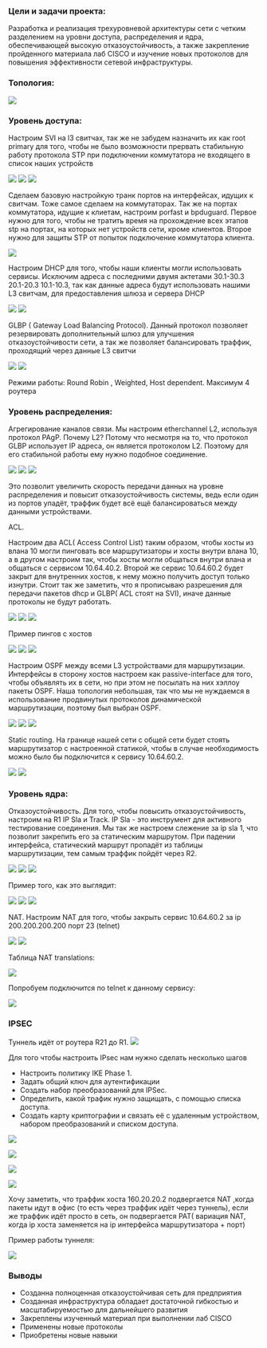 ### Цели  и задачи проекта:
Разработка и реализация трехуровневой архитектуры сети с четким разделением на уровни доступа, распределения и ядра, обеспечивающей высокую отказоустойчивость,
а также закрепление пройденного материала лаб CISCO и изучение новых протоколов для повышения эффективности сетевой инфраструктуры.



### Топология:

![](./imgs/1.png)





### Уровень доступа:

Настроим SVI на l3 свитчах, так же не забудем назначить их как root primary для того, чтобы не было возможности прервать стабильную работу протокола STP при подключении коммутатора не входящего в список наших устройств 

![](./imgs/2.png)
![](./imgs/3.png)
![](./imgs/6.png)

Сделаем базовую настройкую транк портов на интерфейсах, идущих к свитчам. Тоже самое сделаем на коммутаторах.
Так же на портах коммутатора, идущие к клиетам, настроим porfast и bpduguard. Первое нужно для того, чтобы не тратить время на прохождение всех этапов stp на портах, на которых нет устройств сети, кроме клиентов.
Второе нужно для защиты STP от попыток подключение коммутатора клиента.

![](./imgs/35.png)

Настроим DHCP для того, чтобы наши клиенты могли использовать сервисы. Исключим адреса с последними двумя актетами 30.1-30.3 20.1-20.3 10.1-10.3, так как данные адреса будут использовать нашими L3 свитчам, для предоставления шлюза и сервера DHCP 

![](./imgs/4.png)
![](./imgs/5.png)

GLBP ( Gateway Load Balancing Protocol). Данный протокол позволяет резервировать дополнительный шлюз для улучшения отказоустойчивости сети, а так же позволяет балансировать траффик, проходящий через данные L3 свитчи


![](./imgs/7.png)
![](./imgs/8.png)

Режими работы: Round Robin , Weighted, Host dependent. Максимум 4 роутера

### Уровень распределения:

Агрегирование каналов связи. Мы настроим etherchannel L2, используя протокол PAgP. Почему L2? Потому что несмотря на то, что протокол GLBP использует IP адреса, он является протоколом L2. Поэтому для его стабильной работы ему нужно подобное соединение. 

![](./imgs/34.png)
![](./imgs/9.png)
![](./imgs/10.png)

Это позволит увеличить скорость передачи данных на уровне распределения и повысит отказоустойчивость системы, ведь если один из портов упадёт, траффик будет всё ещё балансироваться между данными устройствами.

ACL.

Настроим два ACL( Access Control List) таким образом, чтобы хосты из влана 10 могли пинговать все маршрутизаторы и хосты внутри влана 10,
а в другом настроим так, чтобы хосты могли общаться внутри влана и общаться с сервисом 10.64.40.2.
Второй же сервис 10.64.60.2 будет закрыт для внутренних хостов, к нему можно получить доступ только изнутри.
Стоит так же заметить, что я прописываю разрешения для передачи пакетов dhcp и GLBP( ACL стоят на SVI), иначе данные протоколы не будут работать.

![](./imgs/36.png)
![](./imgs/11.png)
![](./imgs/12.png)

Пример пингов с хостов

![](./imgs/13.png)
![](./imgs/14.png)
![](./imgs/15.png)

Настроим OSPF между всеми L3 устройствами для маршрутизации. Интерфейсы в сторону хостов настроем как passive-interface для того, чтобы объявлять их в сети, но при этом не посылать на них хэллоу пакеты OSPF.
Наша топология небольшая, так что мы не нуждаемся в использование продвинутых протоколов динамической маршрутизации, поэтому был выбран OSPF.

![](./imgs/16.png)
![](./imgs/17.png)
![](./imgs/18.png)

Static routing. На границе нашей сети с общей сети будет стоять маршрутизатор с настроенной статикой, чтобы в случае необходимость можно было бы подключится к сервису 10.64.60.2.

![](./imgs/37.png)
![](./imgs/19.png)


### Уровень ядра:

Отказоустойчивость. Для того, чтобы повысить отказоустойчивость, настроим на R1 IP Sla и Track. IP Sla - это инструмент для  активного тестирование соединения. Мы так же настроем слежение за ip sla 1, что позволит закрепить его за статическим маршрутом.
При падении интерфейса, статический маршрут пропадёт из таблицы маршрутизации, тем самым траффик пойдёт через R2.

![](./imgs/38.png)
![](./imgs/20.png)
![](./imgs/21.png)

Пример того, как это выглядит: 

![](./imgs/24.png)
![](./imgs/22.png)
![](./imgs/23.png)

NAT. Настроим NAT для того, чтобы закрыть сервис 10.64.60.2 за ip 200.200.200.200 порт 23 (telnet)


![](./imgs/25.png)
![](./imgs/26.png)

Таблица NAT translations:


![](./imgs/39.png)


Попробуем подключится по telnet к данному сервису:

![](./imgs/28.png)

### IPSEC 
Туннель идёт от роутера R21 до R1.
![](./imgs/40.png)

Для того чтобы настроить IPsec нам нужно сделать несколько шагов 
+ Настроить политику IKE Phase 1.
+ Задать общий ключ для аутентификации
+ Создать набор преобразований для IPSec.
+ Определить, какой трафик нужно защищать, с помощью списка доступа.
+ Создать карту криптографии и связать её с удаленным устройством, набором преобразований и списком доступа.

![](./imgs/30.png)

![](./imgs/31.png)

![](./imgs/33.png)

![](./imgs/32.png)

Хочу заметить, что траффик хоста 160.20.20.2 подвергается NAT ,когда пакеты идут в офис (то есть через траффик идёт через туннель), если же траффик идёт просто в сеть, он подвергается PAT( вариация NAT, когда ip хоста заменяется на ip интерфейса маршрутизатора + порт)

Пример работы туннеля: 

![](./imgs/41.jpg)

### Выводы

+ Созданна полноценная отказоустойчивая сеть для предприятия
+ Созданная инфраструктура обладает достаточной гибкостью и масштабируемостью для дальнейшего развития
+ Закреплены изученный материал при выполнении лаб CISCO 
+ Применены новые протоколы
+ Приобретены новые навыки


